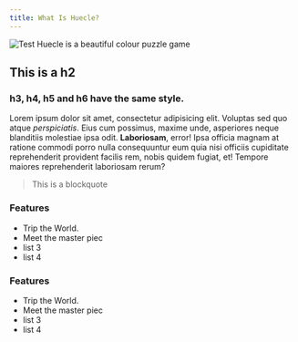 ```yaml
---
title: What Is Huecle?
---
```

![Test](/emerald/img/img-test.png "Test")
Huecle is a beautiful colour puzzle game

## This is a h2

### h3, h4, h5 and h6 have the same style.

Lorem ipsum dolor sit amet, consectetur adipisicing elit. Voluptas sed quo atque *perspiciatis*. Eius cum possimus, maxime unde, asperiores neque blanditiis molestiae ipsa odit. **Laboriosam**, error! Ipsa officia magnam at ratione commodi porro nulla consequuntur eum quia nisi officiis cupiditate reprehenderit provident facilis rem, nobis quidem fugiat, et! Tempore maiores reprehenderit laboriosam rerum? 

> This is a blockquote

### Features
- Trip the World.
- Meet the master piec
- list 3
- list 4

### Features
- Trip the World.
- Meet the master piec
- list 3
- list 4
